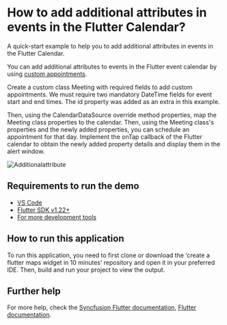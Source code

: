 # How to add additional attributes in events in the Flutter Calendar?

A quick-start example to help you to add additional attributes in events in the Flutter Calendar.

You can add additional attributes to events in the Flutter event calendar by using [custom appointments](https://help.syncfusion.com/flutter/calendar/appointments#creating-business-objects).

Create a custom class Meeting with required fields to add custom appointments. We must require two mandatory DateTime fields for event start and end times. The id property was added as an extra in this example. 

Then, using the CalendarDataSource override method properties, map the Meeting class properties to the calendar. Then, using the Meeting class's properties and the newly added properties, you can schedule an appointment for that day. Implement the onTap callback of the Flutter calendar to obtain the newly added property details and display them in the alert window.

![Additionalattribute](https://user-images.githubusercontent.com/46158936/206197196-8f10bb03-cff7-482c-ab57-00c4e7a973c9.gif)

## Requirements to run the demo
* [VS Code](https://code.visualstudio.com/download)
* [Flutter SDK v1.22+](https://flutter.dev/docs/development/tools/sdk/overview)
* [For more development tools](https://flutter.dev/docs/development/tools/devtools/overview)

## How to run this application
To run this application, you need to first clone or download the ‘create a flutter maps widget in 10 minutes’ repository and open it in your preferred IDE. Then, build and run your project to view the output.

## Further help
For more help, check the [Syncfusion Flutter documentation](https://help.syncfusion.com/flutter/introduction/overview),
 [Flutter documentation](https://flutter.dev/docs/get-started/install).
